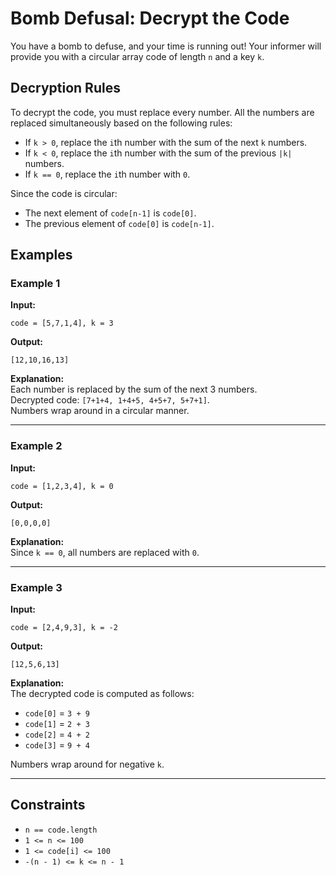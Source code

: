 # Bomb Defusal: Decrypt the Code

You have a bomb to defuse, and your time is running out! Your informer will provide you with a circular array code of length `n` and a key `k`.

## Decryption Rules

To decrypt the code, you must replace every number. All the numbers are replaced simultaneously based on the following rules:

- If `k > 0`, replace the `i`th number with the sum of the next `k` numbers.
- If `k < 0`, replace the `i`th number with the sum of the previous `|k|` numbers.
- If `k == 0`, replace the `i`th number with `0`.

Since the code is circular:
- The next element of `code[n-1]` is `code[0]`.
- The previous element of `code[0]` is `code[n-1]`.

## Examples

### Example 1
**Input:**
```plaintext
code = [5,7,1,4], k = 3
```
**Output:**
```plaintext
[12,10,16,13]
```
**Explanation:**  
Each number is replaced by the sum of the next 3 numbers.  
Decrypted code: `[7+1+4, 1+4+5, 4+5+7, 5+7+1]`.  
Numbers wrap around in a circular manner.

---

### Example 2
**Input:**
```plaintext
code = [1,2,3,4], k = 0
```
**Output:**
```plaintext
[0,0,0,0]
```
**Explanation:**  
Since `k == 0`, all numbers are replaced with `0`.

---

### Example 3
**Input:**
```plaintext
code = [2,4,9,3], k = -2
```
**Output:**
```plaintext
[12,5,6,13]
```
**Explanation:**  
The decrypted code is computed as follows:
- `code[0]` = `3 + 9`
- `code[1]` = `2 + 3`
- `code[2]` = `4 + 2`
- `code[3]` = `9 + 4`

Numbers wrap around for negative `k`.

---

## Constraints

- `n == code.length`
- `1 <= n <= 100`
- `1 <= code[i] <= 100`
- `-(n - 1) <= k <= n - 1`
